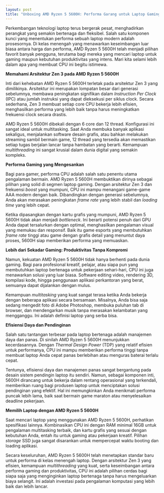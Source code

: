 ```yaml
---
layout: post
title: "Unboxing AMD Ryzen 5 5600H: Performa Garang untuk Laptop Gaming dan Produktivitas"
---
```


Perkembangan teknologi laptop terus bergerak pesat, menghadirkan perangkat yang semakin bertenaga dan fleksibel. Salah satu komponen kunci yang menentukan performa sebuah laptop modern adalah prosesornya. Di kelas menengah yang menawarkan keseimbangan luar biasa antara harga dan performa, AMD Ryzen 5 5600H telah menjadi pilihan favorit banyak pengguna, terutama bagi mereka yang mencari laptop untuk gaming maupun kebutuhan produktivitas yang intens. Mari kita selami lebih dalam apa yang membuat CPU ini begitu istimewa.

**Memahami Arsitektur Zen 3 pada AMD Ryzen 5 5600H**

Inti dari kehebatan AMD Ryzen 5 5600H terletak pada arsitektur Zen 3 yang dimilikinya. Arsitektur ini merupakan lompatan besar dari generasi sebelumnya, membawa peningkatan signifikan dalam *Instruction Per Clock* (IPC) atau jumlah instruksi yang dapat dieksekusi per siklus clock. Secara sederhana, Zen 3 membuat setiap core CPU bekerja lebih efisien, menghasilkan performa yang lebih baik tanpa harus meningkatkan frekuensi clock secara drastis.

AMD Ryzen 5 5600H dibekali dengan 6 core dan 12 thread. Konfigurasi ini sangat ideal untuk multitasking. Saat Anda membuka banyak aplikasi sekaligus, menjalankan software desain grafis, atau bahkan melakukan streaming sambil bermain game, 12 thread yang tersedia akan memastikan setiap tugas berjalan lancar tanpa hambatan yang berarti. Kemampuan *multithreading* ini sangat krusial dalam dunia digital yang semakin kompleks.

**Performa Gaming yang Mengesankan**

Bagi para gamer, performa CPU adalah salah satu penentu utama pengalaman bermain. AMD Ryzen 5 5600H membuktikan dirinya sebagai pilihan yang solid di segmen laptop gaming. Dengan arsitektur Zen 3 dan frekuensi *boost* yang mumpuni, CPU ini mampu menangani game-game AAA modern dengan baik. Dibandingkan dengan generasi sebelumnya, Anda akan merasakan peningkatan *frame rate* yang lebih stabil dan *loading time* yang lebih cepat.

Ketika dipasangkan dengan kartu grafis yang mumpuni, AMD Ryzen 5 5600H tidak akan menjadi *bottleneck*. Ini berarti potensi penuh dari GPU Anda dapat tersalurkan dengan optimal, menghasilkan pengalaman visual yang memukau dan responsif. Baik itu game esports yang membutuhkan *frame rate* tinggi atau game dengan grafis detail yang menuntut daya proses, 5600H siap memberikan performa yang memuaskan.

**Lebih dari Sekadar Gaming: Produktivitas Tanpa Kompromi**

Namun, kekuatan AMD Ryzen 5 5600H tidak hanya berhenti pada dunia gaming. Bagi para profesional kreatif, pelajar, atau siapa pun yang membutuhkan laptop bertenaga untuk pekerjaan sehari-hari, CPU ini juga menawarkan solusi yang luar biasa. Software editing video, rendering 3D, kompilasi kode, hingga penggunaan aplikasi perkantoran yang berat, semuanya dapat dijalankan dengan mulus.

Kemampuan *multitasking* yang kuat sangat terasa ketika Anda bekerja dengan beberapa aplikasi secara bersamaan. Misalnya, Anda bisa saja sedang mengedit foto di Adobe Photoshop, membuka puluhan tab di browser, dan mendengarkan musik tanpa merasakan kelambatan yang mengganggu. Ini adalah definisi laptop yang serba bisa.

**Efisiensi Daya dan Pendinginan**

Salah satu tantangan terbesar pada laptop bertenaga adalah manajemen daya dan panas. Di sinilah AMD Ryzen 5 5600H menunjukkan kecerdasannya. Dengan *Thermal Design Power* (TDP) yang relatif efisien untuk performanya, CPU ini mampu memberikan performa tinggi tanpa membuat laptop Anda cepat panas berlebihan atau menguras baterai terlalu cepat.

Tentunya, efisiensi daya dan manajemen panas sangat bergantung pada desain sistem pendingin laptop itu sendiri. Namun, sebagai komponen inti, 5600H dirancang untuk bekerja dalam rentang operasional yang terkendali, memberikan ruang bagi produsen laptop untuk menciptakan solusi pendinginan yang efektif. Hal ini memungkinkan Anda menikmati performa puncak lebih lama, baik saat bermain game maraton atau menyelesaikan deadline pekerjaan.

**Memilih Laptop dengan AMD Ryzen 5 5600H**

Saat mencari laptop yang menggunakan AMD Ryzen 5 5600H, perhatikan spesifikasi lainnya. Kombinasikan CPU ini dengan RAM minimal 16GB untuk pengalaman multitasking terbaik, dan kartu grafis yang sesuai dengan kebutuhan Anda, entah itu untuk gaming atau pekerjaan kreatif. Pilihan *storage* SSD juga sangat disarankan untuk mempercepat waktu booting dan loading aplikasi.

Secara keseluruhan, AMD Ryzen 5 5600H telah menetapkan standar baru untuk performa di kelas menengah laptop. Dengan arsitektur Zen 3 yang efisien, kemampuan *multithreading* yang kuat, serta keseimbangan antara performa gaming dan produktivitas, CPU ini adalah pilihan cerdas bagi siapa saja yang menginginkan laptop bertenaga tanpa harus mengeluarkan biaya selangit. Ini adalah investasi pada pengalaman komputasi yang lebih baik dan lebih lancar.
